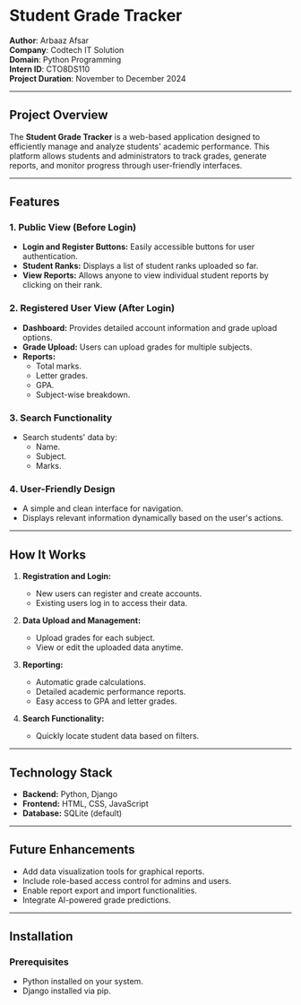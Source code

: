 # Student Grade Tracker  

**Author**: Arbaaz Afsar  
**Company**: Codtech IT Solution  
**Domain**: Python Programming  
**Intern ID**: CTO8DS110  
**Project Duration**: November to December 2024  

---

## Project Overview  

The **Student Grade Tracker** is a web-based application designed to efficiently manage and analyze students' academic performance. This platform allows students and administrators to track grades, generate reports, and monitor progress through user-friendly interfaces.  

---

## Features  

### 1. Public View (Before Login)  
- **Login and Register Buttons:** Easily accessible buttons for user authentication.  
- **Student Ranks:** Displays a list of student ranks uploaded so far.  
- **View Reports:** Allows anyone to view individual student reports by clicking on their rank.  

### 2. Registered User View (After Login)  
- **Dashboard:** Provides detailed account information and grade upload options.  
- **Grade Upload:** Users can upload grades for multiple subjects.  
- **Reports:**  
  - Total marks.  
  - Letter grades.  
  - GPA.  
  - Subject-wise breakdown.  

### 3. Search Functionality  
- Search students' data by:  
  - Name.  
  - Subject.  
  - Marks.  

### 4. User-Friendly Design  
- A simple and clean interface for navigation.  
- Displays relevant information dynamically based on the user's actions.  

---

## How It Works  

1. **Registration and Login:**  
   - New users can register and create accounts.  
   - Existing users log in to access their data.  

2. **Data Upload and Management:**  
   - Upload grades for each subject.  
   - View or edit the uploaded data anytime.  

3. **Reporting:**  
   - Automatic grade calculations.  
   - Detailed academic performance reports.  
   - Easy access to GPA and letter grades.  

4. **Search Functionality:**  
   - Quickly locate student data based on filters.  

---

## Technology Stack  
- **Backend:** Python, Django  
- **Frontend:** HTML, CSS, JavaScript  
- **Database:** SQLite (default)  

---

## Future Enhancements  
- Add data visualization tools for graphical reports.  
- Include role-based access control for admins and users.  
- Enable report export and import functionalities.  
- Integrate AI-powered grade predictions.  

---

## Installation  

### Prerequisites  
- Python installed on your system.  
- Django installed via pip.  

